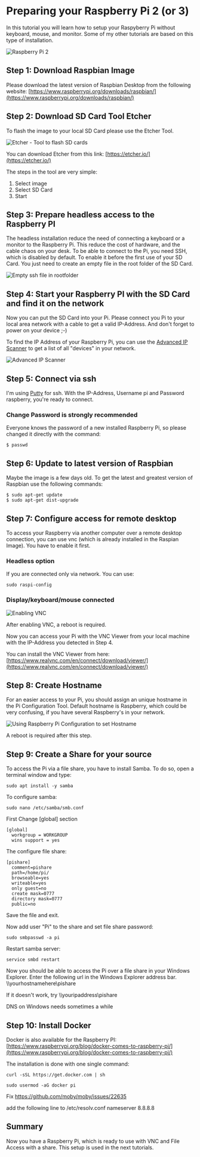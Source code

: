 # Preparing your Raspberry Pi 2 (or 3) 

In this tutorial you will learn how to setup your Raspyberry Pi without keyboard, mouse, and monitor. 
Some of my other tutorials are based on this type of installation.

![Raspberry Pi 2](images/raspberrypi2.jpeg)

## Step 1: Download Raspbian Image

Please download the latest version of Raspbian Desktop from the following website: 
[https://www.raspberrypi.org/downloads/raspbian/](https://www.raspberrypi.org/downloads/raspbian/)

## Step 2: Download SD Card Tool Etcher

To flash the image to your local SD Card please use the Etcher Tool. 

![Etcher - Tool to flash SD cards](images/etcher.png)

You can download Etcher from this link: [https://etcher.io/](https://etcher.io/)

The steps in the tool are very simple:
1. Select image
2. Select SD Card
3. Start

## Step 3: Prepare headless access to the Raspberry PI

The headless installation reduce the need of connecting a keyboard or a monitor to the Raspberry Pi. This reduce the cost of hardware, and the cable chaos on your desk. To be able to connect to the Pi, you need SSH, which is disabled by default. To enable it before the first use of your SD Card. You just need to create an empty file in the root folder of the SD Card.

![Empty ssh file in rootfolder](images/ssh.png)

## Step 4: Start your Raspberry PI with the SD Card and find it on the network 

Now you can put the SD Card into your Pi. Please connect you Pi to your local area network with a cable to get a valid IP-Address. And don't forget to power on your device ;-)

To find the IP Address of your Raspberry Pi, you can use the [Advanced IP Scanner](http://www.advanced-ip-scanner.com/de/) to get a list of all "devices" in your network. 

![Advanced IP Scanner](images/advancedipscanner.png)

## Step 5: Connect via ssh

I'm using [Putty](http://www.putty.org/) for ssh. With the IP-Address, Username pi and Password raspberry, you're ready to connect.

### Change Password is strongly recommended

Everyone knows the password of a new installed Raspberry Pi, so please changed it directly with the command:

``` 
$ passwd
```

## Step 6: Update to latest version of Raspbian

Maybe the image is a few days old. To get the latest and greatest version of Raspbian use the following commands: 

```
$ sudo apt-get update
$ sudo apt-get dist-upgrade
```

## Step 7: Configure access for remote desktop

To access your Raspberry via another computer over a remote desktop connection, you can use vnc (which is already installed in the Raspian Image). You have to enable it first.

### Headless option
If you are connected only via network. You can use: 

``` 
sudo raspi-config
``` 

### Display/keyboard/mouse connected


![Enabling VNC](images/enablevnc.png)

After enabling VNC, a reboot is required.

Now you can access your Pi with the VNC Viewer from your local machine with the IP-Address you detected in Step 4. 

You can install the VNC Viewer from here: [https://www.realvnc.com/en/connect/download/viewer/](https://www.realvnc.com/en/connect/download/viewer/)

## Step 8: Create Hostname

For an easier access to your Pi, you should assign an unique hostname in the Pi Configuration Tool. Default hostname is Raspberry, which could be very confusing, if you have several Raspberry's in your network. 

![Using Raspberry Pi Configuration to set Hostname](images/sethostname.png)

A reboot is required after this step. 

## Step 9: Create a Share for your source

To access the Pi via a file share, you have to install Samba. To do so, open a terminal window and type: 

```
sudo apt install -y samba
```

To configure samba: 

```  
sudo nano /etc/samba/smb.conf
``` 

First Change [global] section 
``` 
[global]
  workgroup = WORKGROUP
  wins support = yes
``` 

The configure file share:

``` 
[pishare]
  comment=pishare
  path=/home/pi/
  browseable=yes
  writeable=yes
  only guest=no
  create mask=0777
  directory mask=0777
  public=no
``` 

Save the file and exit. 

Now add user "Pi" to the share and set file share password:

```
sudo smbpasswd -a pi
```

Restart samba server:
``` 
service smbd restart
``` 

Now you should be able to access the Pi over a file share in your Windows Explorer. Enter the following url in the Windows Explorer address bar.
\\\\yourhostnamehere\pishare

If it doesn't work, try 
\\\\youripaddress\pishare

DNS on Windows needs sometimes a while

## Step 10: Install Docker

Docker is also available for the Raspberry PI: 
[https://www.raspberrypi.org/blog/docker-comes-to-raspberry-pi/](https://www.raspberrypi.org/blog/docker-comes-to-raspberry-pi/)

The installation is done with one single command:

```
curl -sSL https://get.docker.com | sh

sudo usermod -aG docker pi
```

Fix https://github.com/moby/moby/issues/22635

add the following line to /etc/resolv.conf
nameserver 8.8.8.8


## Summary

Now you have a Raspberry Pi, which is ready to use with VNC and File Access with a share. This setup is used in the next tutorials.
